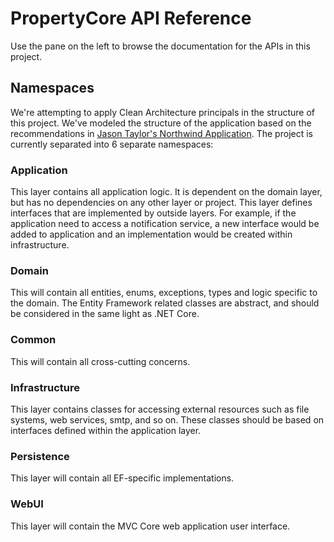 # PropertyCore API Reference
Use the pane on the left to browse the documentation for the APIs in this project.

## Namespaces
We're attempting to apply Clean Architecture principals in the structure of this project. We've modeled the structure of the application based on the recommendations in [Jason Taylor's Northwind Application](https://github.com/jasontaylordev/NorthwindTraders).
The project is currently separated into 6 separate namespaces:

### Application
This layer contains all application logic. It is dependent on the domain layer, but has no dependencies on any other layer or project. This layer defines interfaces that are implemented by outside layers. For example, if the application need to access a notification service, a new interface would be added to application and an implementation would be created within infrastructure.

### Domain
This will contain all entities, enums, exceptions, types and logic specific to the domain. The Entity Framework related classes are abstract, and should be considered in the same light as .NET Core.

### Common
This will contain all cross-cutting concerns.

### Infrastructure
This layer contains classes for accessing external resources such as file systems, web services, smtp, and so on. These classes should be based on interfaces defined within the application layer.

### Persistence
This layer will contain all EF-specific implementations.

### WebUI
This layer will contain the MVC Core web application user interface.
